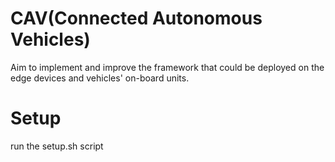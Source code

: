# CAV(Connected Autonomous Vehicles)
Aim to implement and improve the framework that could be deployed on the edge devices and vehicles' on-board units.

# Setup
run the setup.sh script

